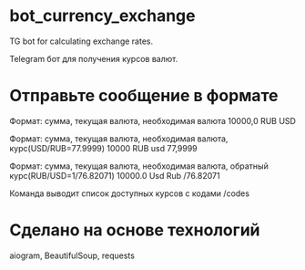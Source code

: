 # bot_currency_exchange

TG bot for calculating exchange rates.

Telegram бот для получения курсов валют.

# Отправьте сообщение в формате

Формат: сумма, текущая валюта, необходимая валюта
10000,0 RUB USD

Формат: сумма, текущая валюта, необходимая валюта, курс(USD/RUB=77.9999)
10000 RUB usd 77,9999

Формат: сумма, текущая валюта, необходимая валюта, обратный курс(RUB/USD=1/76.82071)
10000.0 Usd Rub /76.82071

Команда выводит список доступных курсов с кодами
/codes

# Сделано на основе технологий

aiogram, BeautifulSoup, requests
